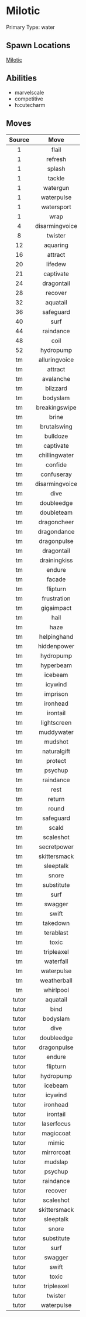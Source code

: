 # Milotic  
Primary Type: water  
  
## Spawn Locations  
[Milotic](/data/spawn_presets/milotic.md)  
  
## Abilities  
  * marvelscale
  * competitive
  * h:cutecharm
  
  
## Moves  
  
| Source | Move |  
|:---:|:---:|  
| 1 | flail |  
| 1 | refresh |  
| 1 | splash |  
| 1 | tackle |  
| 1 | watergun |  
| 1 | waterpulse |  
| 1 | watersport |  
| 1 | wrap |  
| 4 | disarmingvoice |  
| 8 | twister |  
| 12 | aquaring |  
| 16 | attract |  
| 20 | lifedew |  
| 21 | captivate |  
| 24 | dragontail |  
| 28 | recover |  
| 32 | aquatail |  
| 36 | safeguard |  
| 40 | surf |  
| 44 | raindance |  
| 48 | coil |  
| 52 | hydropump |  
| tm | alluringvoice |  
| tm | attract |  
| tm | avalanche |  
| tm | blizzard |  
| tm | bodyslam |  
| tm | breakingswipe |  
| tm | brine |  
| tm | brutalswing |  
| tm | bulldoze |  
| tm | captivate |  
| tm | chillingwater |  
| tm | confide |  
| tm | confuseray |  
| tm | disarmingvoice |  
| tm | dive |  
| tm | doubleedge |  
| tm | doubleteam |  
| tm | dragoncheer |  
| tm | dragondance |  
| tm | dragonpulse |  
| tm | dragontail |  
| tm | drainingkiss |  
| tm | endure |  
| tm | facade |  
| tm | flipturn |  
| tm | frustration |  
| tm | gigaimpact |  
| tm | hail |  
| tm | haze |  
| tm | helpinghand |  
| tm | hiddenpower |  
| tm | hydropump |  
| tm | hyperbeam |  
| tm | icebeam |  
| tm | icywind |  
| tm | imprison |  
| tm | ironhead |  
| tm | irontail |  
| tm | lightscreen |  
| tm | muddywater |  
| tm | mudshot |  
| tm | naturalgift |  
| tm | protect |  
| tm | psychup |  
| tm | raindance |  
| tm | rest |  
| tm | return |  
| tm | round |  
| tm | safeguard |  
| tm | scald |  
| tm | scaleshot |  
| tm | secretpower |  
| tm | skittersmack |  
| tm | sleeptalk |  
| tm | snore |  
| tm | substitute |  
| tm | surf |  
| tm | swagger |  
| tm | swift |  
| tm | takedown |  
| tm | terablast |  
| tm | toxic |  
| tm | tripleaxel |  
| tm | waterfall |  
| tm | waterpulse |  
| tm | weatherball |  
| tm | whirlpool |  
| tutor | aquatail |  
| tutor | bind |  
| tutor | bodyslam |  
| tutor | dive |  
| tutor | doubleedge |  
| tutor | dragonpulse |  
| tutor | endure |  
| tutor | flipturn |  
| tutor | hydropump |  
| tutor | icebeam |  
| tutor | icywind |  
| tutor | ironhead |  
| tutor | irontail |  
| tutor | laserfocus |  
| tutor | magiccoat |  
| tutor | mimic |  
| tutor | mirrorcoat |  
| tutor | mudslap |  
| tutor | psychup |  
| tutor | raindance |  
| tutor | recover |  
| tutor | scaleshot |  
| tutor | skittersmack |  
| tutor | sleeptalk |  
| tutor | snore |  
| tutor | substitute |  
| tutor | surf |  
| tutor | swagger |  
| tutor | swift |  
| tutor | toxic |  
| tutor | tripleaxel |  
| tutor | twister |  
| tutor | waterpulse |  
  
